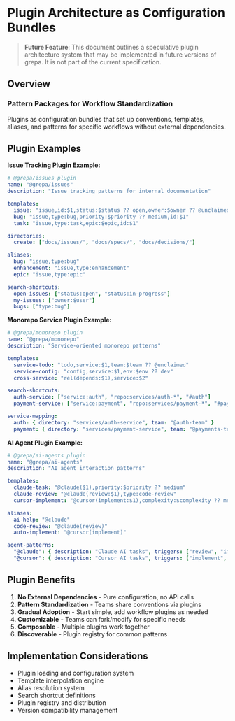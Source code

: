 # Plugin Architecture as Configuration Bundles

<!-- :ga:tldr future plugin system design for workflow standardization -->
<!-- :ga:meta speculative architecture document moved from implementation plan -->

> **Future Feature**: This document outlines a speculative plugin architecture system that may be implemented in future versions of grepa. It is not part of the current specification.

## Overview

<!-- :ga:arch pattern package system without external dependencies -->
### Pattern Packages for Workflow Standardization

Plugins as configuration bundles that set up conventions, templates, aliases, and patterns for specific workflows without external dependencies.

## Plugin Examples

**Issue Tracking Plugin Example:**
```yaml
# @grepa/issues plugin
name: "@grepa/issues"
description: "Issue tracking patterns for internal documentation"

templates:
  issue: "issue,id:$1,status:$status ?? open,owner:$owner ?? @unclaimed"
  bug: "issue,type:bug,priority:$priority ?? medium,id:$1"
  task: "issue,type:task,epic:$epic,id:$1"

directories:
  create: ["docs/issues/", "docs/specs/", "docs/decisions/"]

aliases:
  bug: "issue,type:bug"
  enhancement: "issue,type:enhancement"
  epic: "issue,type:epic"

search-shortcuts:
  open-issues: ["status:open", "status:in-progress"]
  my-issues: ["owner:$user"]
  bugs: ["type:bug"]
```

**Monorepo Service Plugin Example:**
```yaml
# @grepa/monorepo plugin
name: "@grepa/monorepo"
description: "Service-oriented monorepo patterns"

templates:
  service-todo: "todo,service:$1,team:$team ?? @unclaimed"
  service-config: "config,service:$1,env:$env ?? dev"
  cross-service: "rel(depends:$1),service:$2"

search-shortcuts:
  auth-service: ["service:auth", "repo:services/auth-*", "#auth"]
  payment-service: ["service:payment", "repo:services/payment-*", "#payment"]

service-mapping:
  auth: { directory: "services/auth-service", team: "@auth-team" }
  payment: { directory: "services/payment-service", team: "@payments-team" }
```

**AI Agent Plugin Example:**
```yaml
# @grepa/ai-agents plugin
name: "@grepa/ai-agents"
description: "AI agent interaction patterns"

templates:
  claude-task: "@claude($1),priority:$priority ?? medium"
  claude-review: "@claude(review:$1),type:code-review"
  cursor-implement: "@cursor(implement:$1),complexity:$complexity ?? medium"

aliases:
  ai-help: "@claude"
  code-review: "@claude(review)"
  auto-implement: "@cursor(implement)"

agent-patterns:
  "@claude": { description: "Claude AI tasks", triggers: ["review", "implement", "explain"] }
  "@cursor": { description: "Cursor AI tasks", triggers: ["implement", "refactor", "test"] }
```

<!-- :ga:benefit plugin system advantages for team standardization -->
## Plugin Benefits

1. **No External Dependencies** - Pure configuration, no API calls
2. **Pattern Standardization** - Teams share conventions via plugins
3. **Gradual Adoption** - Start simple, add workflow plugins as needed
4. **Customizable** - Teams can fork/modify for specific needs
5. **Composable** - Multiple plugins work together
6. **Discoverable** - Plugin registry for common patterns

## Implementation Considerations

<!-- :ga:todo future implementation requirements -->
- Plugin loading and configuration system
- Template interpolation engine
- Alias resolution system
- Search shortcut definitions
- Plugin registry and distribution
- Version compatibility management
